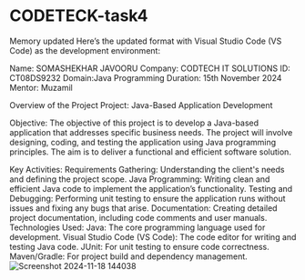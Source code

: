 # CODETECK-task4


Memory updated
Here’s the updated format with Visual Studio Code (VS Code) as the development environment:

Name: SOMASHEKHAR JAVOORU
Company: CODTECH IT SOLUTIONS
ID: CT08DS9232
Domain:Java Programming
Duration: 15th November 2024
Mentor: Muzamil

Overview of the Project
Project: Java-Based Application Development

Objective:
The objective of this project is to develop a Java-based application that addresses specific business needs. The project will involve designing, coding, and testing the application using Java programming principles. The aim is to deliver a functional and efficient software solution.

Key Activities:
Requirements Gathering: Understanding the client's needs and defining the project scope.
Java Programming: Writing clean and efficient Java code to implement the application’s functionality.
Testing and Debugging: Performing unit testing to ensure the application runs without issues and fixing any bugs that arise.
Documentation: Creating detailed project documentation, including code comments and user manuals.
Technologies Used:
Java: The core programming language used for development.
Visual Studio Code (VS Code): The code editor for writing and testing Java code.
JUnit: For unit testing to ensure code correctness.
Maven/Gradle: For project build and dependency management.
![Screenshot 2024-11-18 144038](https://github.com/user-attachments/assets/09d839e1-6450-4e48-b8e3-15efad5fac80)

